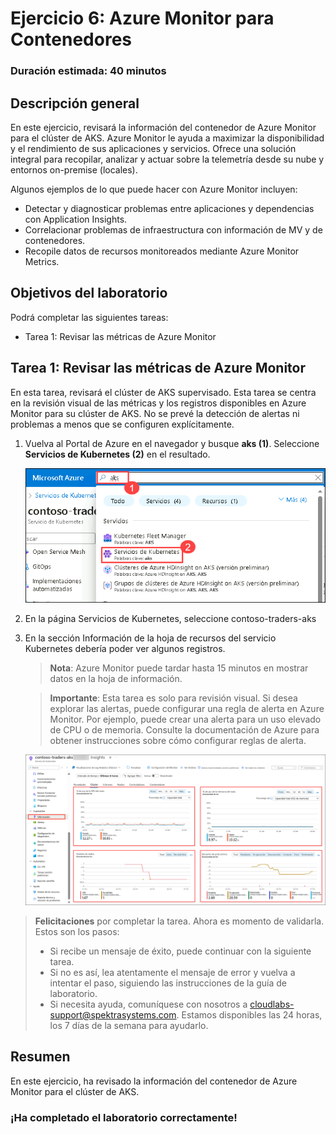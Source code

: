 # Ejercicio 6: Azure Monitor para Contenedores

### Duración estimada: 40 minutos

## Descripción general

En este ejercicio, revisará la información del contenedor de Azure Monitor para el clúster de AKS. Azure Monitor le ayuda a maximizar la disponibilidad y el rendimiento de sus aplicaciones y servicios. Ofrece una solución integral para recopilar, analizar y actuar sobre la telemetría desde su nube y entornos on-premise (locales).

Algunos ejemplos de lo que puede hacer con Azure Monitor incluyen:

- Detectar y diagnosticar problemas entre aplicaciones y dependencias con Application Insights.
- Correlacionar problemas de infraestructura con información de MV y de contenedores.
- Recopile datos de recursos monitoreados mediante Azure Monitor Metrics.

## Objetivos del laboratorio

Podrá completar las siguientes tareas:

- Tarea 1: Revisar las métricas de Azure Monitor  

## Tarea 1: Revisar las métricas de Azure Monitor

En esta tarea, revisará el clúster de AKS supervisado. Esta tarea se centra en la revisión visual de las métricas y los registros disponibles en Azure Monitor para su clúster de AKS. No se prevé la detección de alertas ni problemas a menos que se configuren explícitamente.

1. Vuelva al Portal de Azure en el navegador y busque **aks (1)**. Seleccione **Servicios de Kubernetes (2)** en el resultado.

   ![Esta es una captura de pantalla mostrando cómo acceder a Azure Monitor.](media/a6.png "Accediendo a Azure Monitor")
     
1. En la página Servicios de Kubernetes, seleccione contoso-traders-aks<inject key="DeploymentID" enableCopy="false"/>
   
1. En la sección Información de la hoja de recursos del servicio Kubernetes debería poder ver algunos registros.

   > **Nota**: Azure Monitor puede tardar hasta 15 minutos en mostrar datos en la hoja de información.

   > **Importante**: Esta tarea es solo para revisión visual. Si desea explorar las alertas, puede configurar una regla de alerta en Azure Monitor. Por ejemplo, puede crear una alerta para un uso elevado de CPU o de memoria. Consulte la documentación de Azure para obtener instrucciones sobre cómo configurar reglas de alerta.

    ![Esta es una captura de pantalla que muestra datos monitoreados en el servicio Kubernetes.](media/12.png "Datos monitoreados del servicio Kubernetes")

> **Felicitaciones** por completar la tarea. Ahora es momento de validarla. Estos son los pasos:
> - Si recibe un mensaje de éxito, puede continuar con la siguiente tarea.
> - Si no es así, lea atentamente el mensaje de error y vuelva a intentar el paso, siguiendo las instrucciones de la guía de laboratorio.
> - Si necesita ayuda, comuníquese con nosotros a cloudlabs-support@spektrasystems.com. Estamos disponibles las 24 horas, los 7 días de la semana para ayudarlo.

<validation step="cfa0366b-4e75-49b9-8d47-ec6d7e50c3b2" />

## Resumen

En este ejercicio, ha revisado la información del contenedor de Azure Monitor para el clúster de AKS.

### ¡Ha completado el laboratorio correctamente!
